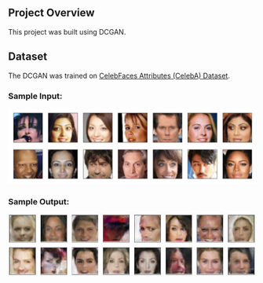[image1]: ./assets/processed_face_data.png "Sample Input"
[image2]: ./assets/sample_output.png "Sample Output"

## Project Overview

This project was built using DCGAN.

## Dataset

The DCGAN was trained on [CelebFaces Attributes (CelebA) Dataset](http://mmlab.ie.cuhk.edu.hk/projects/CelebA.html).

### Sample Input:
![Sample Input][image1]

### Sample Output:
![Sample Output][image2]
